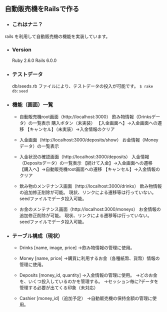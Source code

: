 ## 自動販売機をRailsで作る

* ### これはナニ？
  
rails を利用して自動販売機の機能を実装しています。
  

  
  
  
* ### Version
  
  Ruby 2.6.0
Rails 6.0.0
  
  
  
* ### テストデータ
  
  db/seeds.rb ファイルにより、テストデータの投入が可能です。
  ```$ rake db:seed```


* ### 機能（画面）一覧
  
  - 自動販売機root画面（http://localhost:3000）
    飲み物情報（Drinksデータ）の一覧表示
    購入ボタン（未実装）
    【入金画面へ】→入金画面への遷移
    【キャンセル】（未実装）→入金情報のクリア
  
  - 入金画面（http://localhost:3000/deposits/show）
    お金情報（Moneyデータ）の一覧表示
  
  - 入金状況の確認画面（http://localhost:3000/deposits）
    入金情報（Depositsデータ）の一覧表示
    【続けて入金】→入金画面への遷移
    【購入へ】→自動販売機root画面への遷移
    【キャンセル】→入金情報のクリア
  
  - 飲み物のメンテナンス画面（http://localhost:3000/drinks）
    飲み物情報の追加修正削除が可能。
    現状、リンクによる遷移等は行っていない。
    seedファイルでデータ投入可能。
  
  - お金のメンテナンス画面（http://localhost:3000/moneys）
    お金情報の追加修正削除が可能。
    現状、リンクによる遷移等は行っていない。
    seedファイルでデータ投入可能。
  
    
  
* ### テーブル構成（現状）
  
  - Drinks [name, image, price]
    →飲み物情報の管理に使用。
  
  - Money [name, price]
    →購買に利用するお金（各種紙幣、貨幣）情報の管理に使用。
  
  - Deposits [money_id, quantity]
    →入金情報の管理に使用。
    →どのお金を、いくつ投入しているのかを管理する。
    →セッション毎に?データを管理する必要が出てくる印象（未対応）
    
  - Cashier [money_id]（追加予定）
    →自動販売機の保持金額の管理に使用。
